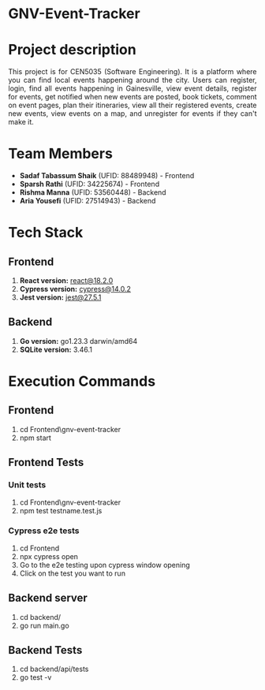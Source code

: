 # GNV-Event-Tracker

# Project description
<p align='justify'>
  This project is for CEN5035 (Software Engineering). 
  It is a platform where you can find local events happening around the city. Users can register, login, find all events happening in Gainesville, view event details, register for events, get notified when new events are posted, book tickets, comment on event pages, plan their itineraries, view all their registered events, create new events, view events on a map, and unregister for events if they can't make it.
</p>


# Team Members
- **Sadaf Tabassum Shaik** (UFID: 88489948) - Frontend
- **Sparsh Rathi** (UFID: 34225674) - Frontend
- **Rishma Manna** (UFID: 53560448) - Backend
- **Aria Yousefi** (UFID: 27514943) - Backend


# Tech Stack
## Frontend
1. **React version:** react@18.2.0
2. **Cypress version:** cypress@14.0.2
3. **Jest version:** jest@27.5.1

## Backend
1. **Go version:** go1.23.3 darwin/amd64
2. **SQLite version:** 3.46.1

# Execution Commands
## Frontend
1. cd Frontend\gnv-event-tracker
3. npm start
## Frontend Tests
### Unit tests
1. cd Frontend\gnv-event-tracker
2. npm test testname.test.js
### Cypress e2e tests
1. cd Frontend
2. npx cypress open
3. Go to the e2e testing upon cypress window opening
4. Click on the test you want to run

## Backend server
1. cd backend/
2. go run main.go
## Backend Tests
1. cd backend/api/tests
2. go test -v
